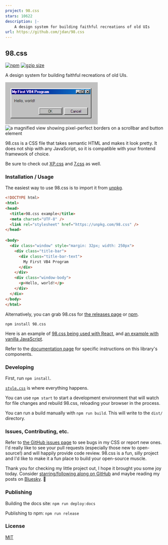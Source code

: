 ```yaml
---
project: 98.css
stars: 10622
description: |-
    A design system for building faithful recreations of old UIs
url: https://github.com/jdan/98.css
---
```


## 98.css

<a href="https://npm.im/98.css"><img height="29" alt="npm" src="https://98badges.now.sh/api/version" /></a>
<a href="https://unpkg.com/98.css"><img height="29" alt="gzip size" src="https://98badges.now.sh/api/size" /></a>

A design system for building faithful recreations of old UIs.

<img alt="a screenshot of a window with the title 'My First VB4 Program' and two buttons OK and Cancel, styled like a Windows 98 dialog" src="https://github.com/jdan/98.css/blob/main/docs/window.png?raw=true" height="133"> <img alt="a magnified view showing pixel-perfect borders on a scrollbar and button element" src="https://github.com/jdan/98.css/blob/main/docs/zoom.png?raw=true?raw=true" height="133">

98.css is a CSS file that takes semantic HTML and makes it look pretty. It does not ship with any JavaScript, so it is compatible with your frontend framework of choice.

Be sure to check out [XP.css](https://botoxparty.github.io/XP.css/) and [7.css](https://khang-nd.github.io/7.css/) as well.

### Installation / Usage

The easiest way to use 98.css is to import it from [unpkg](https://unpkg.com/).

```html
<!DOCTYPE html>
<html>
<head>
  <title>98.css example</title>
  <meta charset="UTF-8" />
  <link rel="stylesheet" href="https://unpkg.com/98.css" />
</head>

<body>
  <div class="window" style="margin: 32px; width: 250px">
    <div class="title-bar">
      <div class="title-bar-text">
        My First VB4 Program
      </div>
    </div>
    <div class="window-body">
      <p>Hello, world!</p>
    </div>
  </div>
</body>
</html>
```

Alternatively, you can grab 98.css for [the releases page](https://github.com/jdan/98.css/releases) or [npm](https://www.npmjs.com/package/98.css).

```
npm install 98.css
```

Here is an example of [98.css being used with React](https://codesandbox.io/s/objective-chandrasekhar-t5t6h?file=/src/index.js), and [an example with vanilla JavaScript](https://codesandbox.io/s/late-sound-miqho?file=/index.html).

Refer to the [documentation page](https://jdan.github.io/98.css/) for specific instructions on this library's components.

### Developing

First, run `npm install`.

[`style.css`](https://github.com/jdan/98.css/blob/main/style.css) is where everything happens.

You can use `npm start` to start a development environment that will watch for file changes and rebuild 98.css, reloading your browser in the process.

You can run a build manually with `npm run build`. This will write to the `dist/` directory.

### Issues, Contributing, etc.

Refer to [the GitHub issues page](https://github.com/jdan/98.css/issues) to see bugs in my CSS or report new ones. I'd really like to see your pull requests (especially those new to open-source!) and will happily provide code review. 98.css is a fun, silly project and I'd like to make it a fun place to build your open-source muscle.

Thank you for checking my little project out, I hope it brought you some joy today. Consider [starring/following along on GitHub](https://github.com/jdan/98.css/stargazers) and maybe reading my posts on [Bluesky](https://bsky.app/profile/jdan.me). 👋

### Publishing

Building the docs site: `npm run deploy:docs`

Publishing to npm: `npm run release`

### License

[MIT](https://github.com/jdan/98.css/blob/main/LICENSE)


